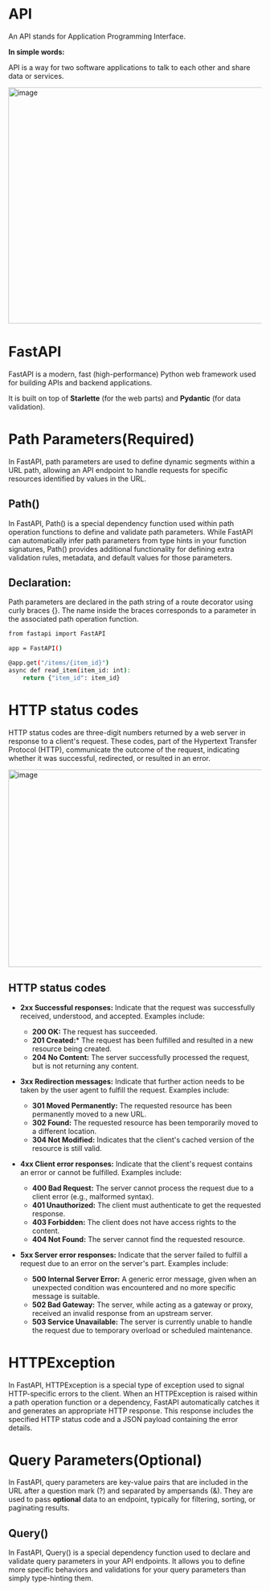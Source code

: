 # API

An API stands for Application Programming Interface.

**In simple words:**

API is a way for two software applications to talk to each other and share data or services.

<img width="1000" height="470" alt="image" src="https://github.com/user-attachments/assets/a08eb0fd-173b-44a0-8ff7-83d95e8de5ff" />


# FastAPI
FastAPI is a modern, fast (high-performance) Python web framework used for building APIs and backend applications.

It is built on top of **Starlette** (for the web parts) and **Pydantic** (for data validation).

# Path Parameters(Required)
In FastAPI, path parameters are used to define dynamic segments within a URL path, allowing an API endpoint to handle requests for specific resources identified by values in the URL.

## Path()
In FastAPI, Path() is a special dependency function used within path operation functions to define and validate path parameters. While FastAPI can automatically infer path parameters from type hints in your function signatures, Path() provides additional functionality for defining extra validation rules, metadata, and default values for those parameters.

## Declaration:
Path parameters are declared in the path string of a route decorator using curly braces {}. The name inside the braces corresponds to a parameter in the associated path operation function.
```bash
from fastapi import FastAPI

app = FastAPI()

@app.get("/items/{item_id}")
async def read_item(item_id: int):
    return {"item_id": item_id}
```

# HTTP status codes
HTTP status codes are three-digit numbers returned by a web server in response to a client's request. These codes, part of the Hypertext Transfer Protocol (HTTP), communicate the outcome of the request, indicating whether it was successful, redirected, or resulted in an error. 

<img width="999" height="393" alt="image" src="https://github.com/user-attachments/assets/b5da839a-c502-4351-bd6d-19f91982f9e4" />

## HTTP status codes
* **2xx Successful responses:** Indicate that the request was successfully received, understood, and accepted. Examples include:
    * **200 OK:** The request has succeeded.
    * **201 Created:*** The request has been fulfilled and resulted in a new resource being created.
    * **204 No Content:** The server successfully processed the request, but is not returning any content.
      
* **3xx Redirection messages:** Indicate that further action needs to be taken by the user agent to fulfill the request. Examples include:
    * **301 Moved Permanently:** The requested resource has been permanently moved to a new URL.
    * **302 Found:** The requested resource has been temporarily moved to a different location.
    * **304 Not Modified:** Indicates that the client's cached version of the resource is still valid.
      
* **4xx Client error responses:** Indicate that the client's request contains an error or cannot be fulfilled. Examples include:
    * **400 Bad Request:** The server cannot process the request due to a client error (e.g., malformed syntax). 
    * **401 Unauthorized:** The client must authenticate to get the requested response. 
    * **403 Forbidden:** The client does not have access rights to the content.
    * **404 Not Found:** The server cannot find the requested resource.
      
* **5xx Server error responses:** Indicate that the server failed to fulfill a request due to an error on the server's part. Examples include:
    * **500 Internal Server Error:** A generic error message, given when an unexpected condition was encountered and no more specific message is suitable.
    * **502 Bad Gateway:** The server, while acting as a gateway or proxy, received an invalid response from an upstream server.
    * **503 Service Unavailable:** The server is currently unable to handle the request due to temporary overload or scheduled maintenance.

# HTTPException
In FastAPI, HTTPException is a special type of exception used to signal HTTP-specific errors to the client. When an HTTPException is raised within a path operation function or a dependency, FastAPI automatically catches it and generates an appropriate HTTP response. This response includes the specified HTTP status code and a JSON payload containing the error details.

# Query Parameters(Optional)
In FastAPI, query parameters are key-value pairs that are included in the URL after a question mark (?) and separated by ampersands (&). They are used to pass **optional** data to an endpoint, typically for filtering, sorting, or paginating results.

## Query()
In FastAPI, Query() is a special dependency function used to declare and validate query parameters in your API endpoints. It allows you to define more specific behaviors and validations for your query parameters than simply type-hinting them.
